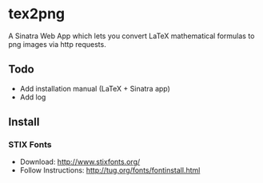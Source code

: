 # tex2png

A Sinatra Web App which lets you convert LaTeX mathematical formulas to png images via http requests.

## Todo

* Add installation manual (LaTeX + Sinatra app)
* Add log

## Install

### STIX Fonts

* Download: http://www.stixfonts.org/
* Follow Instructions: http://tug.org/fonts/fontinstall.html

